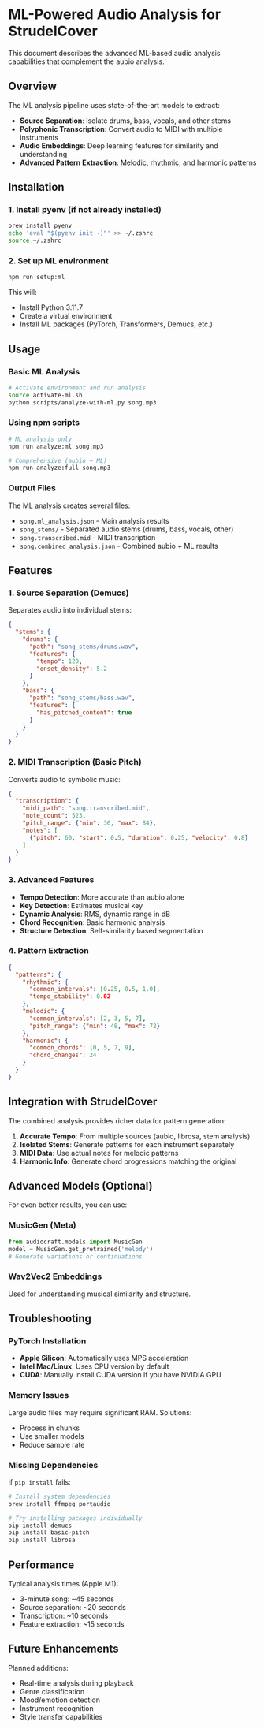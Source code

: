 # ML-Powered Audio Analysis for StrudelCover

This document describes the advanced ML-based audio analysis capabilities that complement the aubio analysis.

## Overview

The ML analysis pipeline uses state-of-the-art models to extract:
- **Source Separation**: Isolate drums, bass, vocals, and other stems
- **Polyphonic Transcription**: Convert audio to MIDI with multiple instruments
- **Audio Embeddings**: Deep learning features for similarity and understanding
- **Advanced Pattern Extraction**: Melodic, rhythmic, and harmonic patterns

## Installation

### 1. Install pyenv (if not already installed)
```bash
brew install pyenv
echo 'eval "$(pyenv init -)"' >> ~/.zshrc
source ~/.zshrc
```

### 2. Set up ML environment
```bash
npm run setup:ml
```

This will:
- Install Python 3.11.7
- Create a virtual environment
- Install ML packages (PyTorch, Transformers, Demucs, etc.)

## Usage

### Basic ML Analysis
```bash
# Activate environment and run analysis
source activate-ml.sh
python scripts/analyze-with-ml.py song.mp3
```

### Using npm scripts
```bash
# ML analysis only
npm run analyze:ml song.mp3

# Comprehensive (aubio + ML)
npm run analyze:full song.mp3
```

### Output Files

The ML analysis creates several files:
- `song.ml_analysis.json` - Main analysis results
- `song_stems/` - Separated audio stems (drums, bass, vocals, other)
- `song.transcribed.mid` - MIDI transcription
- `song.combined_analysis.json` - Combined aubio + ML results

## Features

### 1. Source Separation (Demucs)
Separates audio into individual stems:
```json
{
  "stems": {
    "drums": {
      "path": "song_stems/drums.wav",
      "features": {
        "tempo": 120,
        "onset_density": 5.2
      }
    },
    "bass": {
      "path": "song_stems/bass.wav",
      "features": {
        "has_pitched_content": true
      }
    }
  }
}
```

### 2. MIDI Transcription (Basic Pitch)
Converts audio to symbolic music:
```json
{
  "transcription": {
    "midi_path": "song.transcribed.mid",
    "note_count": 523,
    "pitch_range": {"min": 36, "max": 84},
    "notes": [
      {"pitch": 60, "start": 0.5, "duration": 0.25, "velocity": 0.8}
    ]
  }
}
```

### 3. Advanced Features
- **Tempo Detection**: More accurate than aubio alone
- **Key Detection**: Estimates musical key
- **Dynamic Analysis**: RMS, dynamic range in dB
- **Chord Recognition**: Basic harmonic analysis
- **Structure Detection**: Self-similarity based segmentation

### 4. Pattern Extraction
```json
{
  "patterns": {
    "rhythmic": {
      "common_intervals": [0.25, 0.5, 1.0],
      "tempo_stability": 0.02
    },
    "melodic": {
      "common_intervals": [2, 3, 5, 7],
      "pitch_range": {"min": 48, "max": 72}
    },
    "harmonic": {
      "common_chords": [0, 5, 7, 9],
      "chord_changes": 24
    }
  }
}
```

## Integration with StrudelCover

The combined analysis provides richer data for pattern generation:

1. **Accurate Tempo**: From multiple sources (aubio, librosa, stem analysis)
2. **Isolated Stems**: Generate patterns for each instrument separately
3. **MIDI Data**: Use actual notes for melodic patterns
4. **Harmonic Info**: Generate chord progressions matching the original

## Advanced Models (Optional)

For even better results, you can use:

### MusicGen (Meta)
```python
from audiocraft.models import MusicGen
model = MusicGen.get_pretrained('melody')
# Generate variations or continuations
```

### Wav2Vec2 Embeddings
Used for understanding musical similarity and structure.

## Troubleshooting

### PyTorch Installation
- **Apple Silicon**: Automatically uses MPS acceleration
- **Intel Mac/Linux**: Uses CPU version by default
- **CUDA**: Manually install CUDA version if you have NVIDIA GPU

### Memory Issues
Large audio files may require significant RAM. Solutions:
- Process in chunks
- Use smaller models
- Reduce sample rate

### Missing Dependencies
If `pip install` fails:
```bash
# Install system dependencies
brew install ffmpeg portaudio

# Try installing packages individually
pip install demucs
pip install basic-pitch
pip install librosa
```

## Performance

Typical analysis times (Apple M1):
- 3-minute song: ~45 seconds
- Source separation: ~20 seconds
- Transcription: ~10 seconds
- Feature extraction: ~15 seconds

## Future Enhancements

Planned additions:
- Real-time analysis during playback
- Genre classification
- Mood/emotion detection
- Instrument recognition
- Style transfer capabilities